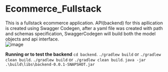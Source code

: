 # Ecommerce_Fullstack


This is a fullstack ecommerce application. API(backend) for this apllication is created using Swagger Codegen, after a yaml file was created with  path  and schemas specification, SwaggerCodegen will  build both  the  model objects and api interface.   
![image](https://user-images.githubusercontent.com/56592834/156747919-e2bde18a-8f8f-473c-a2b2-8a968ef08877.png)

**Running or to test the backend**
`cd backend`.
`./gradlew build` or `./gradlew clean build`.
`./gradlew build` or `./gradlew clean build`.
`java -jar .\build\libs\backend-0.0.1-SNAPSHOT.jar`                                          
